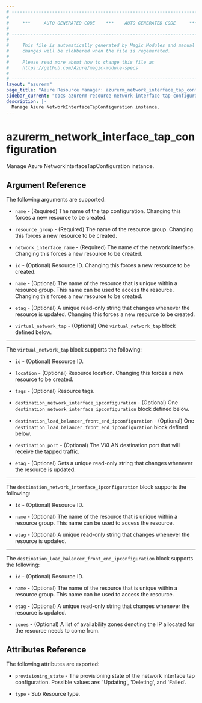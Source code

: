 ```yaml
---
# ----------------------------------------------------------------------------
#
#     ***     AUTO GENERATED CODE    ***    AUTO GENERATED CODE     ***
#
# ----------------------------------------------------------------------------
#
#     This file is automatically generated by Magic Modules and manual
#     changes will be clobbered when the file is regenerated.
#
#     Please read more about how to change this file at
#     https://github.com/Azure/magic-module-specs
#
# ----------------------------------------------------------------------------
layout: "azurerm"
page_title: "Azure Resource Manager: azurerm_network_interface_tap_configuration"
sidebar_current: "docs-azurerm-resource-network-interface-tap-configuration"
description: |-
  Manage Azure NetworkInterfaceTapConfiguration instance.
---
```


# azurerm_network_interface_tap_configuration

Manage Azure NetworkInterfaceTapConfiguration instance.


## Argument Reference

The following arguments are supported:

* `name` - (Required) The name of the tap configuration. Changing this forces a new resource to be created.

* `resource_group` - (Required) The name of the resource group. Changing this forces a new resource to be created.

* `network_interface_name` - (Required) The name of the network interface. Changing this forces a new resource to be created.

* `id` - (Optional) Resource ID. Changing this forces a new resource to be created.

* `name` - (Optional) The name of the resource that is unique within a resource group. This name can be used to access the resource. Changing this forces a new resource to be created.

* `etag` - (Optional) A unique read-only string that changes whenever the resource is updated. Changing this forces a new resource to be created.

* `virtual_network_tap` - (Optional) One `virtual_network_tap` block defined below.

---

The `virtual_network_tap` block supports the following:

* `id` - (Optional) Resource ID.

* `location` - (Optional) Resource location. Changing this forces a new resource to be created.

* `tags` - (Optional) Resource tags.

* `destination_network_interface_ipconfiguration` - (Optional) One `destination_network_interface_ipconfiguration` block defined below.

* `destination_load_balancer_front_end_ipconfiguration` - (Optional) One `destination_load_balancer_front_end_ipconfiguration` block defined below.

* `destination_port` - (Optional) The VXLAN destination port that will receive the tapped traffic.

* `etag` - (Optional) Gets a unique read-only string that changes whenever the resource is updated.


---

The `destination_network_interface_ipconfiguration` block supports the following:

* `id` - (Optional) Resource ID.

* `name` - (Optional) The name of the resource that is unique within a resource group. This name can be used to access the resource.

* `etag` - (Optional) A unique read-only string that changes whenever the resource is updated.

---

The `destination_load_balancer_front_end_ipconfiguration` block supports the following:

* `id` - (Optional) Resource ID.

* `name` - (Optional) The name of the resource that is unique within a resource group. This name can be used to access the resource.

* `etag` - (Optional) A unique read-only string that changes whenever the resource is updated.

* `zones` - (Optional) A list of availability zones denoting the IP allocated for the resource needs to come from.

## Attributes Reference

The following attributes are exported:

* `provisioning_state` - The provisioning state of the network interface tap configuration. Possible values are: 'Updating', 'Deleting', and 'Failed'.

* `type` - Sub Resource type.
